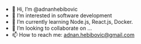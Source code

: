 - 👋 Hi, I’m @adnanhebibovic
- 👀 I’m interested in software development
- 🌱 I’m currently learning Node.js, React.js, Docker.
- 💞️ I’m looking to collaborate on ...
- 📫 How to reach me: adnan.hebibovic@gmail.com

<!---
adnanhebibovic/adnanhebibovic is a ✨ special ✨ repository because its `README.md` (this file) appears on your GitHub profile.
You can click the Preview link to take a look at your changes.
--->
